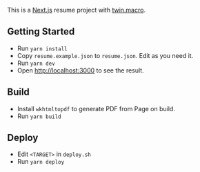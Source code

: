This is a [Next.js](https://nextjs.org/) resume project with [twin.macro](https://github.com/ben-rogerson/twin.macro).

## Getting Started

+ Run `yarn install`
+ Copy `resume.example.json` to `resume.json`. Edit as you need it.
+ Run `yarn dev`
+ Open [http://localhost:3000](http://localhost:3000) to see the result.

## Build

+ Install `wkhtmltopdf` to generate PDF from Page on build.
+ Run `yarn build`

## Deploy

+ Edit `<TARGET>` in `deploy.sh` 
+ Run `yarn deploy`

